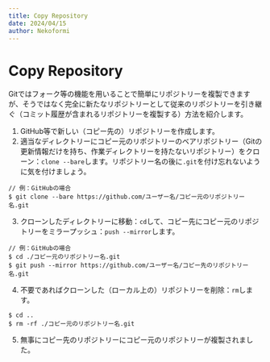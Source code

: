 ```yaml
---
title: Copy Repository
date: 2024/04/15
author: Nekoformi
---
```


# Copy Repository

Gitではフォーク等の機能を用いることで簡単にリポジトリーを複製できますが、そうではなく完全に新たなリポジトリーとして従来のリポジトリーを引き継ぐ（コミット履歴が含まれるリポジトリーを複製する）方法を紹介します。

1. GitHub等で新しい（コピー先の）リポジトリーを作成します。
2. 適当なディレクトリーにコピー元のリポジトリーのベアリポジトリー（Gitの更新情報だけを持ち、作業ディレクトリーを持たないリポジトリー）をクローン：`clone --bare`します。リポジトリー名の後に`.git`を付け忘れないように気を付けましょう。

```sh:Bash
// 例：GitHubの場合
$ git clone --bare https://github.com/ユーザー名/コピー元のリポジトリー名.git
```

3. クローンしたディレクトリーに移動：`cd`して、コピー先にコピー元のリポジトリーをミラープッシュ：`push --mirror`します。

```sh:Bash
// 例：GitHubの場合
$ cd ./コピー元のリポジトリー名.git
$ git push --mirror https://github.com/ユーザー名/コピー先のリポジトリー名.git
```

4. 不要であればクローンした（ローカル上の）リポジトリーを削除：`rm`します。

```sh:Bash
$ cd ..
$ rm -rf ./コピー元のリポジトリー名.git
```

5. 無事にコピー先のリポジトリーにコピー元のリポジトリーが複製されました。
